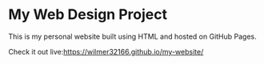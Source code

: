 # My Web Design Project

This is my personal website built using HTML and hosted on GitHub Pages.

Check it out live:https://wilmer32166.github.io/my-website/
